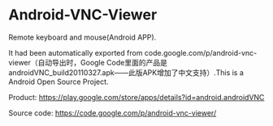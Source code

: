 <h1>
Android-VNC-Viewer
</h1>

Remote keyboard and mouse(Android APP).

It had been automatically exported from code.google.com/p/android-vnc-viewer（自动导出时，Google Code里面的产品是androidVNC_build20110327.apk——此版APK增加了中文支持）.This is a Android Open Source Project.

Product: https://play.google.com/store/apps/details?id=android.androidVNC

Source code: https://code.google.com/p/android-vnc-viewer/
